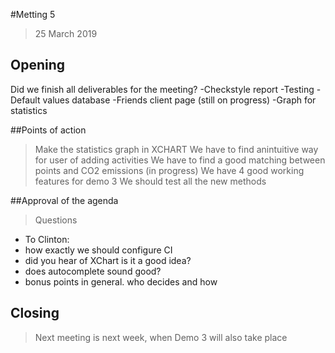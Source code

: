 #Metting 5
>25 March 2019
## Opening

Did we finish all deliverables for the meeting?
-Checkstyle report
-Testing
-Default values database
-Friends client page (still on progress)
-Graph for statistics

##Points of action

> Make the statistics graph in XCHART
> We have to find anintuitive way for user of adding activities
> We have to find a good matching between points and CO2 emissions (in progress)
> We have 4 good working features for demo 3
> We should test all the new methods

##Approval of the agenda

> Questions
- To Clinton:
- how exactly we should configure CI
- did you hear of XChart is it a good idea?
- does autocomplete sound good?
- bonus points in general. who decides and how

## Closing
> Next meeting is next week, when Demo 3 will also take place


